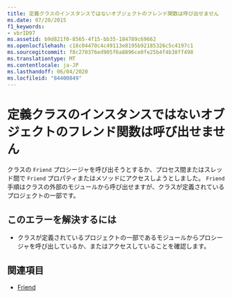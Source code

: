 ```yaml
---
title: 定義クラスのインスタンスではないオブジェクトのフレンド関数は呼び出せません
ms.date: 07/20/2015
f1_keywords:
- vbrID97
ms.assetid: b9d821f0-8565-4f15-bb35-184789c69662
ms.openlocfilehash: c18c04470c4c49113e8195b92185326c5c4197c1
ms.sourcegitcommit: f8c270376ed905f6a8896ce0fe25b4f4b38ff498
ms.translationtype: MT
ms.contentlocale: ja-JP
ms.lasthandoff: 06/04/2020
ms.locfileid: "84400849"
---
```

# <a name="cannot-call-friend-function-on-object-which-is-not-an-instance-of-defining-class"></a>定義クラスのインスタンスではないオブジェクトのフレンド関数は呼び出せません
クラスの `Friend` プロシージャを呼び出そうとするか、プロセス間またはスレッド間で `Friend` プロパティまたはメソッドにアクセスしようとしました。 `Friend` 手順はクラスの外部のモジュールから呼び出せますが、クラスが定義されているプロジェクトの一部です。  
  
## <a name="to-correct-this-error"></a>このエラーを解決するには  
  
- クラスが定義されているプロジェクトの一部であるモジュールからプロシージャを呼び出しているか、またはアクセスしていることを確認します。  
  
## <a name="see-also"></a>関連項目

- [Friend](../language-reference/modifiers/friend.md)
